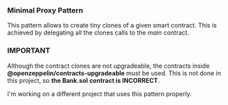 ### Minimal Proxy Pattern

This pattern allows to create tiny clones of a given smart contract. This is achieved by delegating all the clones calls to the *main* contract.

### IMPORTANT

Although the contract clones are not upgradeable, the contracts inside **@openzeppelin/contracts-upgradeable** must be used. This is not done in this project, so **the Bank.sol contract is INCORRECT**.

I'm working on a different project that uses this pattern properly.


